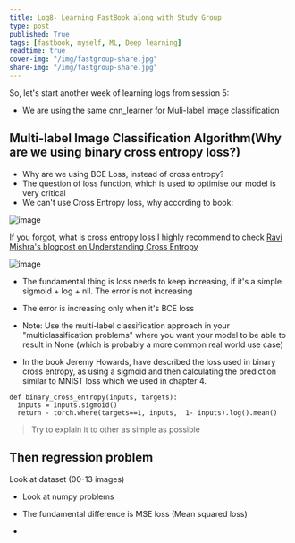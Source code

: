 ```yaml
---
title: Log8- Learning FastBook along with Study Group
type: post
published: True
tags: [fastbook, myself, ML, Deep learning]
readtime: true
cover-img: "/img/fastgroup-share.jpg"
share-img: "/img/fastgroup-share.jpg"
---
```


So, let's start another week of learning logs from session 5:

- We are using the same cnn_learner for Muli-label image classification

## Multi-label Image Classification Algorithm(Why are we using binary cross entropy loss?)

- Why are we using BCE Loss, instead of cross entropy?
- The question of loss function, which is used to optimise our model is very critical
- We can't use Cross Entropy loss, why according to book:

![image](https://user-images.githubusercontent.com/24592806/127781469-28d1eb35-f899-4579-9495-cd62e3a0917e.png)

If you forgot, what is cross entropy loss I highly recommend to check [Ravi Mishra's blogpost on Understanding Cross Entropy](https://ravimashru.dev/blog/2021-07-18-understanding-cross-entropy-loss/)

![image](https://user-images.githubusercontent.com/24592806/127782856-66b72af4-57a9-45fa-b0ed-7487997b4b5a.png)

- The fundamental thing is loss needs to keep increasing, if it's a simple sigmoid + log + nll. The error is not increasing
- The error is increasing only when it's BCE loss

- Note: Use the multi-label classification approach in your "multiclassification problems" where you want your model to be able to result in None (which is probably a more common real world use case) 

- In the book Jeremy Howards, have described the loss used in binary cross entropy, as using a sigmoid and then calculating the prediction similar to MNIST loss
which we used in chapter 4.

```
def binary_cross_entropy(inputs, targets):
  inputs = inputs.sigmoid()
  return - torch.where(targets==1, inputs,  1- inputs).log().mean()
```

> Try to explain it to other as simple as possible



## Then regression problem

Look at dataset (00-13 images)
- Look at numpy problems

- The fundamental difference is MSE loss (Mean squared loss)
- 
